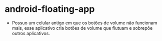 ﻿# android-floating-app

- Possuo um celular antigo em que os botões de volume não funcionam mais, esse aplicativo cria botões de volume que flutuam e sobrepõe outros aplicativos.
